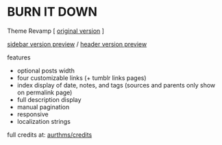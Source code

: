 <h1>BURN IT DOWN</h1>
<p>Theme Revamp [ 
<a href="https://imgur.com/a/J0QMlAA" target="_blank">original version</a>
 ]
</p>

<p>
<a href="https://aurthms.tumblr.com/preview/burnitdown" target="_blank">sidebar version preview</a>
/ 
<a href="https://aurthms.tumblr.com/preview/burnitdown/v2" target="_blank">header version preview</a>
</p>

<p>
features
</p>
<ul>
<li>optional posts width</li>
<li>four customizable links (+ tumblr links pages)</li>
<li>index display of date, notes, and tags (sources and parents only show on permalink page)</li>
<li>full description display</li>
<li>manual pagination</li>
<li>responsive</li>
<li>localization strings</li>
</ul>

<p>
full credits at: 
<a href="https://aurthms.tumblr.com/credits" target="_blank">aurthms/credits</a>
</p>
